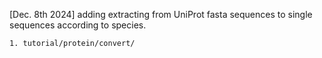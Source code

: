 [Dec. 8th 2024] adding extracting from UniProt fasta sequences to single sequences according to species.
    
    1. tutorial/protein/convert/